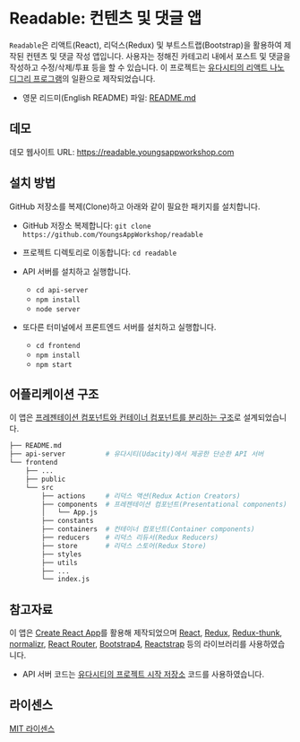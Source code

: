 # Readable: 컨텐츠 및 댓글 앱

`Readable`은 리액트(React), 리덕스(Redux) 및 부트스트랩(Bootstrap)을 활용하여 제작된 컨텐츠 및 댓글 작성 앱입니다. 사용자는 정해진 카테고리 내에서 포스트 및 댓글을 작성하고 수정/삭제/투표 등을 할 수 있습니다. 이 프로젝트는 [유다시티의 리액트 나노디그리 프로그램](https://www.udacity.com/course/react-nanodegree--nd019)의 일환으로 제작되었습니다.

- 영문 리드미(English README) 파일: [README.md](/README.md)

## 데모
데모 웹사이트 URL: https://readable.youngsappworkshop.com

## 설치 방법

GitHub 저장소를 복제(Clone)하고 아래와 같이 필요한 패키지를 설치합니다.

* GitHub 저장소 복제합니다: `git clone https://github.com/YoungsAppWorkshop/readable`
* 프로젝트 디렉토리로 이동합니다: `cd readable`


* API 서버를 설치하고 실행합니다.
    - `cd api-server`
    - `npm install`
    - `node server`


* 또다른 터미널에서 프론트엔드 서버를 설치하고 실행합니다.
    - `cd frontend`
    - `npm install`
    - `npm start`


## 어플리케이션 구조
이 앱은 [프레젠테이션 컴포넌트와 컨테이너 컴포넌트를 분리하는 구조](https://redux.js.org/docs/basics/UsageWithReact.html#presentational-and-container-components)로 설계되었습니다.

```bash
├── README.md
├── api-server          # 유다시티(Udacity)에서 제공한 단순한 API 서버
└── frontend
    ├── ...
    ├── public
    └── src
        ├── actions     # 리덕스 액션(Redux Action Creators)
        ├── components  # 프레젠테이션 컴포넌트(Presentational components)
        │   └── App.js
        ├── constants
        ├── containers  # 컨테이너 컴포넌트(Container components)
        ├── reducers    # 리덕스 리듀서(Redux Reducers)
        ├── store       # 리덕스 스토어(Redux Store)
        ├── styles
        ├── utils
        ├── ...
        └── index.js

```
## 참고자료
이 앱은 [Create React App](https://github.com/facebookincubator/create-react-app)를 활용해 제작되었으며 [React](https://github.com/facebook/react), [Redux](https://github.com/reactjs/redux), [Redux-thunk](https://github.com/gaearon/redux-thunk), [normalizr](https://github.com/paularmstrong/normalizr), [React Router](https://github.com/ReactTraining/react-router), [Bootstrap4](https://v4-alpha.getbootstrap.com/), [Reactstrap](http://reactstrap.github.io/) 등의 라이브러리를 사용하였습니다.

* API 서버 코드는 [유다시티의 프로젝트 시작 저장소](https://github.com/udacity/reactnd-project-readable-starter) 코드를 사용하였습니다.

## 라이센스
[MIT 라이센스](/LICENSE)

